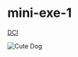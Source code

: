 # mini-exe-1

[DCI](https://digitalcareerinstitute.org/)

![Cute Dog](https://images.unsplash.com/photo-1611003228941-98852ba62227?ixlib=rb-4.0.3&ixid=M3wxMjA3fDB8MHxzZWFyY2h8Mnx8YmFieSUyMGRvZ3xlbnwwfHwwfHx8MA%3D%3D&w=1000&q=80)